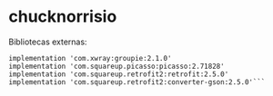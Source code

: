 # chucknorrisio
 Bibliotecas externas:
 ```
 implementation 'com.xwray:groupie:2.1.0'
 implementation 'com.squareup.picasso:picasso:2.71828'
 implementation 'com.squareup.retrofit2:retrofit:2.5.0'
 implementation 'com.squareup.retrofit2:converter-gson:2.5.0'```
